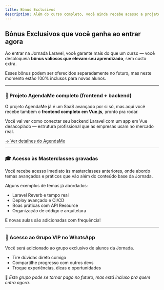 ```yaml
---
title: Bônus Exclusivos
description: Além do curso completo, você ainda recebe acesso a projetos extras, conteúdos avançados e comunidade VIP.
---
```


## Bônus Exclusivos que você ganha ao entrar agora

Ao entrar na Jornada Laravel, você garante mais do que um curso — você desbloqueia **bônus valiosos que elevam seu
aprendizado**, sem custo extra.

Esses bônus podem ser oferecidos separadamente no futuro, mas neste momento estão 100% inclusos para novos alunos.

---

### 🎯 Projeto AgendaMe completo (frontend + backend)

O projeto AgendaMe já é um SaaS avançado por si só, mas aqui você recebe também o **frontend completo em Vue.js**,
pronto pra rodar.

Você vai ver como conectar seu backend Laravel com um app em Vue desacoplado — estrutura profissional que as empresas
usam no mercado real.

[→ Ver detalhes do AgendaMe](/projetos/agenda-me)

---

### 🎓 Acesso às Masterclasses gravadas

Você recebe acesso imediato às masterclasses anteriores, onde abordo temas avançados e práticos que vão além do conteúdo
base da Jornada.

Alguns exemplos de temas já abordados:

- Laravel Reverb e tempo real
- Deploy avançado e CI/CD
- Boas práticas com API Resource
- Organização de código e arquitetura

E novas aulas são adicionadas com frequência!

---

### 💬 Acesso ao Grupo VIP no WhatsApp

Você será adicionado ao grupo exclusivo de alunos da Jornada.

- Tire dúvidas direto comigo
- Compartilhe progresso com outros devs
- Troque experiências, dicas e oportunidades

🚨 *Este grupo pode se tornar pago no futuro, mas está incluso pra quem entra agora.*
